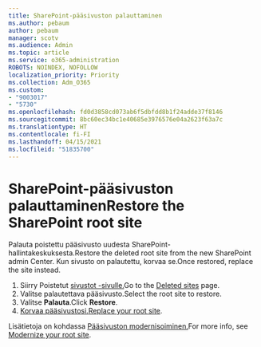```yaml
---
title: SharePoint-pääsivuston palauttaminen
ms.author: pebaum
author: pebaum
manager: scotv
ms.audience: Admin
ms.topic: article
ms.service: o365-administration
ROBOTS: NOINDEX, NOFOLLOW
localization_priority: Priority
ms.collection: Adm_O365
ms.custom:
- "9003017"
- "5730"
ms.openlocfilehash: fd0d3858cd073ab6f5dbfdd8b1f24adde37f8146
ms.sourcegitcommit: 8bc60ec34bc1e40685e3976576e04a2623f63a7c
ms.translationtype: HT
ms.contentlocale: fi-FI
ms.lasthandoff: 04/15/2021
ms.locfileid: "51835700"
---
```

# <a name="restore-the-sharepoint-root-site"></a><span data-ttu-id="6feed-102">SharePoint-pääsivuston palauttaminen</span><span class="sxs-lookup"><span data-stu-id="6feed-102">Restore the SharePoint root site</span></span>

<span data-ttu-id="6feed-103">Palauta poistettu pääsivusto uudesta SharePoint-hallintakeskuksesta.</span><span class="sxs-lookup"><span data-stu-id="6feed-103">Restore the deleted root site from the new SharePoint admin Center.</span></span> <span data-ttu-id="6feed-104">Kun sivusto on palautettu, korvaa se.</span><span class="sxs-lookup"><span data-stu-id="6feed-104">Once restored, replace the site instead.</span></span>

1. <span data-ttu-id="6feed-105">Siirry Poistetut [sivustot -sivulle.](https://admin.microsoft.com/sharepoint?page=recycleBin&modern=true)</span><span class="sxs-lookup"><span data-stu-id="6feed-105">Go to the [Deleted sites](https://admin.microsoft.com/sharepoint?page=recycleBin&modern=true) page.</span></span> 
2. <span data-ttu-id="6feed-106">Valitse palautettava pääsivusto.</span><span class="sxs-lookup"><span data-stu-id="6feed-106">Select the root site to restore.</span></span>
3. <span data-ttu-id="6feed-107">Valitse **Palauta**.</span><span class="sxs-lookup"><span data-stu-id="6feed-107">Click **Restore**.</span></span>
4. <span data-ttu-id="6feed-108">[Korvaa pääsivustosi.](https://docs.microsoft.com/sharepoint/troubleshoot/sites/url-that-resides-under-root-site-collection-is-broken)</span><span class="sxs-lookup"><span data-stu-id="6feed-108">[Replace your root site](https://docs.microsoft.com/sharepoint/troubleshoot/sites/url-that-resides-under-root-site-collection-is-broken).</span></span>

<span data-ttu-id="6feed-109">Lisätietoja on kohdassa [Pääsivuston modernisoiminen.](https://docs.microsoft.com/sharepoint/modern-root-site)</span><span class="sxs-lookup"><span data-stu-id="6feed-109">For more info, see [Modernize your root site](https://docs.microsoft.com/sharepoint/modern-root-site).</span></span>
